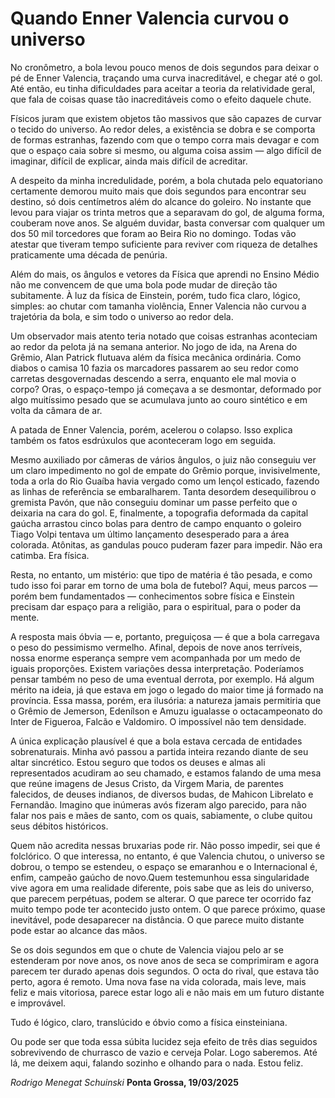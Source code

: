 # Quando Enner Valencia curvou o universo

No cronômetro, a bola levou pouco menos de dois segundos para deixar o pé de Enner Valencia, traçando uma curva inacreditável, e chegar até o gol. Até então, eu tinha dificuldades para aceitar a teoria da relatividade geral, que fala de coisas quase tão inacreditáveis como o efeito daquele chute.

Físicos juram que existem objetos tão massivos que são capazes de curvar o tecido do universo. Ao redor deles, a existência se dobra e se comporta de formas estranhas, fazendo com que o tempo corra mais devagar e com que o espaço caia sobre si mesmo, ou alguma coisa assim — algo difícil de imaginar, difícil de explicar, ainda mais difícil de acreditar.

A despeito da minha incredulidade, porém, a bola chutada pelo equatoriano certamente  demorou muito mais que dois segundos para encontrar seu destino, só dois centímetros além do alcance do goleiro. No instante que levou para viajar os trinta metros que a separavam do gol, de alguma forma, couberam nove anos. Se alguém duvidar, basta conversar com qualquer um dos 50 mil torcedores que foram ao Beira Rio no domingo. Todas vão atestar que tiveram tempo suficiente para reviver com riqueza de detalhes praticamente uma década de penúria. 

Além do mais, os ângulos e vetores da Física que aprendi no Ensino Médio não me convencem de que uma bola pode mudar de direção tão subitamente. À luz da física de Einstein, porém, tudo fica claro, lógico, simples: ao chutar com tamanha violência, Enner Valencia não curvou a trajetória da bola, e sim todo o universo ao redor dela. 

Um observador mais atento teria notado que coisas estranhas aconteciam ao redor da pelota já na semana anterior. No jogo de ida, na Arena do Grêmio, Alan Patrick flutuava além da física mecânica ordinária. Como diabos o camisa 10 fazia os marcadores passarem ao seu redor como carretas desgovernadas descendo a serra, enquanto ele mal movia o corpo? Oras, o espaço-tempo já começava a se desmontar, deformado por algo muitíssimo pesado que se acumulava junto ao couro sintético e em volta da câmara de ar. 

A patada de Enner Valencia, porém, acelerou o colapso. Isso explica também os fatos esdrúxulos que aconteceram logo em seguida. 

Mesmo auxiliado por câmeras de vários ângulos, o juiz não conseguiu ver um claro impedimento no gol de empate do Grêmio porque, invisivelmente, toda a orla do Rio Guaíba havia vergado como um lençol esticado, fazendo as linhas de referência se embaralharem. Tanta desordem desequilibrou o gremista Pavón, que não conseguiu dominar um passe perfeito que o deixaria na cara do gol. E, finalmente, a topografia deformada da capital gaúcha arrastou cinco bolas para dentro de campo enquanto o goleiro Tiago Volpi tentava um último lançamento desesperado para a área colorada. Atônitas, as gandulas pouco puderam fazer para impedir. Não era catimba. Era física.

Resta, no entanto, um mistério: que tipo de matéria é tão pesada, e como tudo isso foi parar em torno de uma bola de futebol? Aqui, meus parcos — porém bem fundamentados — conhecimentos sobre física e Einstein precisam dar espaço para a religião, para o espiritual, para o poder da mente. 

A resposta mais óbvia — e, portanto, preguiçosa — é que a bola carregava o peso do pessimismo vermelho. Afinal, depois de nove anos terríveis, nossa enorme esperança sempre vem acompanhada por um medo de iguais proporções. Existem variações dessa interpretação. Poderíamos pensar também no peso de uma eventual derrota, por exemplo. Há algum mérito na ideia, já que estava em jogo o legado do maior time já formado na província. Essa massa, porém, era ilusória: a natureza jamais permitiria que o Grêmio de Jemerson, Edenílson e Amuzu igualasse o octacampeonato do Inter de Figueroa, Falcão e Valdomiro. O impossível não tem densidade.

A única explicação plausível é que a bola estava cercada de entidades sobrenaturais. Minha avó passou a partida inteira rezando diante de seu altar sincrético. Estou seguro que todos os deuses e almas ali representados acudiram ao seu chamado, e estamos falando de uma mesa que reúne imagens de Jesus Cristo, da Virgem Maria, de parentes falecidos, de deuses indianos, de diversos budas, de Mahicon Librelato e Fernandão. Imagino que inúmeras avós fizeram algo parecido, para não falar nos pais e mães de santo, com os quais, sabiamente, o clube quitou seus débitos históricos. 

Quem não acredita nessas bruxarias pode rir. Não posso impedir, sei que é folclórico. O que interessa, no entanto, é que Valencia chutou, o universo se dobrou, o tempo se estendeu, o espaço se emaranhou e o Internacional é, enfim, campeão gaúcho de novo.Quem testemunhou essa singularidade vive agora em uma realidade diferente, pois sabe que as leis do universo, que parecem perpétuas, podem se alterar. O que parece ter ocorrido faz muito tempo pode ter acontecido justo ontem.  O que parece próximo, quase inevitável, pode desaparecer na distância. O que parece muito distante pode estar ao alcance das mãos.

Se os dois segundos em que o chute de Valencia viajou pelo ar se estenderam por nove anos, os nove anos de seca se comprimiram e agora parecem ter durado apenas dois segundos. O octa do rival, que estava tão perto, agora é remoto. Uma nova fase na vida colorada, mais leve, mais feliz e mais vitoriosa, parece estar logo ali e não mais em um futuro distante e improvável. 

Tudo é lógico, claro, translúcido e óbvio como a física einsteiniana. 

Ou pode ser que toda essa súbita lucidez seja efeito de três dias seguidos sobrevivendo de churrasco de vazio e cerveja Polar. Logo saberemos. Até lá, me deixem aqui, falando sozinho e olhando para o nada. Estou feliz.


_Rodrigo Menegat Schuinski_
**Ponta Grossa, 19/03/2025**

